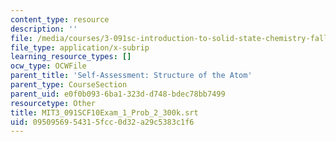 ```yaml
---
content_type: resource
description: ''
file: /media/courses/3-091sc-introduction-to-solid-state-chemistry-fall-2010/0950956954315fcc0d32a29c5383c1f6_MIT3_091SCF10Exam_1_Prob_2_300k.srt
file_type: application/x-subrip
learning_resource_types: []
ocw_type: OCWFile
parent_title: 'Self-Assessment: Structure of the Atom'
parent_type: CourseSection
parent_uid: e0f0b093-6ba1-323d-d748-bdec78bb7499
resourcetype: Other
title: MIT3_091SCF10Exam_1_Prob_2_300k.srt
uid: 09509569-5431-5fcc-0d32-a29c5383c1f6
---
```

